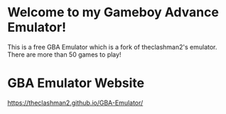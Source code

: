 # Welcome to my Gameboy Advance Emulator!

This is a free GBA Emulator which is a fork of theclashman2's emulator. There are more than 50 games to play!

# GBA Emulator Website

https://theclashman2.github.io/GBA-Emulator/
